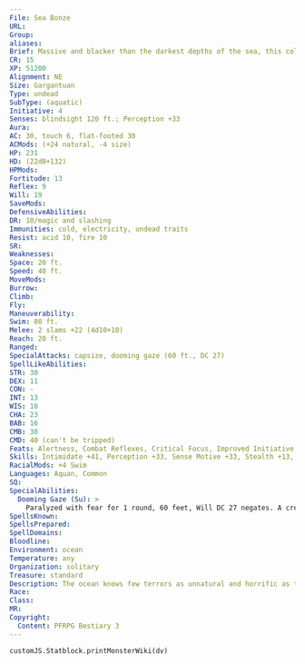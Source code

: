 ```yaml
---
File: Sea Bonze
URL: 
Group: 
aliases: 
Brief: Massive and blacker than the darkest depths of the sea, this colossal watery form glares with two immense, hate-filled eyes.
CR: 15
XP: 51200
Alignment: NE
Size: Gargantuan
Type: undead
SubType: (aquatic)
Initiative: 4
Senses: blindsight 120 ft.; Perception +33
Aura: 
AC: 30, touch 6, flat-footed 30
ACMods: (+24 natural, -4 size)
HP: 231
HD: (22d8+132)
HPMods: 
Fortitude: 13
Reflex: 9
Will: 19
SaveMods: 
DefensiveAbilities: 
DR: 10/magic and slashing
Immunities: cold, electricity, undead traits
Resist: acid 10, fire 10
SR: 
Weaknesses: 
Space: 20 ft.
Speed: 40 ft.
MoveMods: 
Burrow: 
Climb: 
Fly: 
Maneuverability: 
Swim: 80 ft.
Melee: 2 slams +22 (4d10+10)
Reach: 20 ft.
Ranged: 
SpecialAttacks: capsize, dooming gaze (60 ft., DC 27)
SpellLikeAbilities: 
STR: 30
DEX: 11
CON: -
INT: 13
WIS: 18
CHA: 23
BAB: 16
CMB: 30
CMD: 40 (can't be tripped)
Feats: Alertness, Combat Reflexes, Critical Focus, Improved Initiative, Improved Iron Will, Intimidating Prowess, Iron Will, Lightning Reflexes, Power Attack, Stand Still, Vital Strike
Skills: Intimidate +41, Perception +33, Sense Motive +33, Stealth +13, Swim +47
RacialMods: +4 Swim
Languages: Aquan, Common
SQ: 
SpecialAbilities:
  Dooming Gaze (Su): >
    Paralyzed with fear for 1 round, 60 feet, Will DC 27 negates. A creature that is already paralyzed by this gaze attack and fails a saving throw to resist being paralyzed for 1 more round gains 1 negative level (Fortitude DC 27 to remove after 24 hours). The paralysis effect of this gaze is a mind-affecting fear effect, but the negative level is not. The save DC is Charisma-based.
SpellsKnown: 
SpellsPrepared: 
SpellDomains: 
Bloodline: 
Environment: ocean
Temperature: any
Organization: solitary
Treasure: standard
Description: The ocean knows few terrors as unnatural and horrific as the sea bonze. This undead goliath dwells near established shipping lanes or offshore from coastal settlements, where it lurks just beneath the surface of the water until it can strike unsuspecting boats in the dead of night. Sailors often advise launching ocean voyages only during the day on the assumption that doing so might protect them from the sea bonze's attention, but such tactics make little difference to the creature itself, which will trail a particular ship  until after dusk, sometimes for hundreds of miles, only to lurch out of the water and lay waste to an entire ship.  Sea bonzes are formed from the combined despair and horror of death at sea, such as when a ship sinks and its entire crew drowns. No single restless soul empowers a sea bonze-it combines the anger and doom of all who die in such close proximity. Reawakened as mammoth ship-wreckers, these angry spirits have no memory of their past lives, and seek to inflict the doom they suffered on others who ply the seas. Their hatred does not make them mindless, however, and more than one lucky crew member has talked her entire ship's way out of total annihilation. Sea bonzes have an unusual respect for those with wit and guile, and will sometimes consider sparing those they deem worthy of their esteem. Those who try to defend themselves with brawn and weapons, however, receive no mercy from the enormous monsters.  A sea bonze's flesh is black and leathery like that of a squid, and appears at first glance to be made out of the black waters of the ocean itself. The entire creature is featureless and smooth, making its empty visage all the more horrifying.
Race: 
Class: 
MR: 
Copyright:
  Content: PFRPG Bestiary 3
---
```

```dataviewjs
customJS.Statblock.printMonsterWiki(dv)
```
